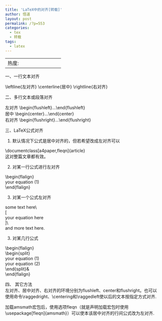 ```yaml
---
title: 'LaTeX中的对齐[转载]'
author: 悟道
layout: post
permalink: /?p=553
categories:
  - tex
  - 转载
tags:
  - latex
---
```

<table>
  <tr cellpadding=0><td>
    热度:
  </td><td cellpadding=0><img src='http://210.75.224.29/wordpress/wp-content/plugins/statpresscn/images/sun.gif' width=10 height=10 border=0 /></td><td cellpadding=0><img src='http://210.75.224.29/wordpress/wp-content/plugins/statpresscn/images/sun.gif' width=10 height=10 border=0 /></td><td cellpadding=0><img src='http://210.75.224.29/wordpress/wp-content/plugins/statpresscn/images/sun.gif' width=10 height=10 border=0 /></td><td cellpadding=0><img src='http://210.75.224.29/wordpress/wp-content/plugins/statpresscn/images/sun.gif' width=10 height=10 border=0 /></td><td cellpadding=0><img src='http://210.75.224.29/wordpress/wp-content/plugins/statpresscn/images/sun_dark.gif' width=10 height=10 border=0 /></td></tr>
</table>

一、一行文本对齐

\leftline{左对齐} \centerline{居中} \rightline{右对齐}

二、多行文本或段落对齐

左对齐 \begin{flushleft}&#8230;\end{flushleft}  
居中 \begin{center}&#8230;\end{center}  
右对齐 \begin{flushright}&#8230;\end{flushright}

三、LaTeX公式对齐  
1. 默认情况下公式是居中对齐的，但若希望改成左对齐可以

\documentclass[a4paper,fleqn]{article}  
这对整篇文章都有效。

2. 对某一行公式进行左对齐

\begin{flalign}  
your equation (1)  
\end{flalign}

3. 对某一个公式左对齐

some text here\\  
\[  
your equation here  
\]\\  
and more text here.

3. 对某几行公式

\begin{flalign}  
\begin{split}  
your equation (1)  
your equation (2)  
\end{split}&#038;  
\end{flalign}

四、 其它方法  
左对齐、居中对齐、右对齐的环境分别为flushleft、center和flushright。也可以使用命令\raggedright、\centering和\raggedleft使以后的文本按指定方式对齐.

加载amsmath宏包后，使用选项fleqn（就是声明加载宏包时使用\usepackage[fleqn]{amsmath}）可以使本该居中对齐的行间公式改为左对齐.